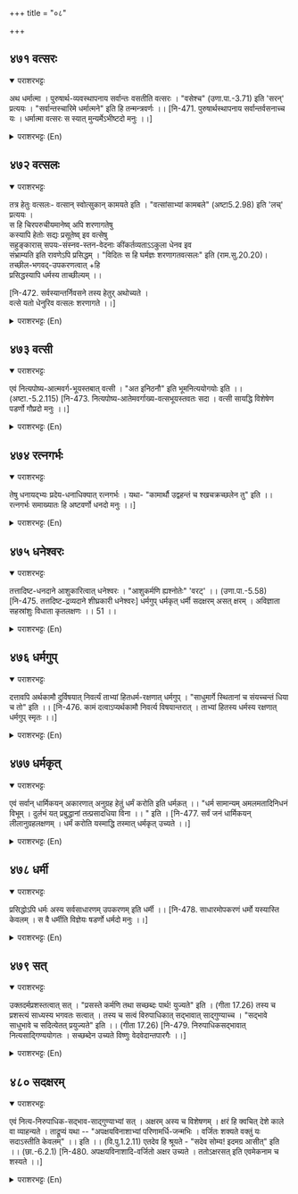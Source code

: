 +++
title = "०८"

+++

## ४७१  वत्सरः
<details open><summary>पराशरभट्टः</summary>

अथ धर्मात्मा । पुरुषार्थ-व्यवस्थापनाय सर्वान्तः वसतीति वत्सरः । "वसेश्च" (उणा.पा.-3.71) इति 'सरन्' प्रत्ययः । "सर्वान्तस्चारिमे धर्मात्मने" इति हि तन्मन्त्रवर्णः ।। [नि-471. पुरुषार्थस्थापनाय सर्वान्तर्वसनाच्च यः । धर्मात्मा वत्सरः स स्यात् मुन्यर्मेऽभीष्टदो मनुः ।।]
</details>

<details><summary>पराशरभट्टः (En)</summary>

He who lives within all beings. Next भगवान् is described as धर्मात्मते embodiment of Dharma. For bestowing fruits in a just way for the acts of all, He resides in all beings. "The affix 'chara' comes after the root 'vas' (to dwell). (vas+chara=vathsara).The words in His Manthra are : "Unto Him Who is the embodiment of Dharma and Who lives in all beings."
</details>

## ४७२  वत्सलः
<details open><summary>पराशरभट्टः</summary>

तत्र हेतुः वत्सलः- वत्सान् स्वोत्सुकान् कामयते इति । "वत्सांसाभ्यां कामबले" (अष्टा5.2.98)  इति 'लच्' प्रत्ययः ।  
स हि चिरपरुचीयमानेष्व् अपि शरणागतेषु  
कस्यापि हेतोः सद्यः प्रसूतेष्व् इव वत्सेषु  
सहुङ्कारास् सपयः-संस्नव-स्तन-वेदनाः कींकर्तव्यताऽऽकुला धेनव इव  
संभ्राम्यति इति रावणेऽपि प्रसिद्धम् । 
"विदितः स हि घर्मज्ञः शरणागतवत्सलः" इति  (राम.सु.20.20)।  
तच्छील-भगवद्-उपकरणत्वात् +हि  
प्रसिद्धस्यापि धर्मस्य ताच्छील्यम् ।।  

[नि-472. सर्वस्यान्तर्निवसने तस्य हेतुर् अथोच्यते ।  
वत्से यतो धेनुरिव वत्सलः शरणागते ।।]
</details>

<details><summary>पराशरभट्टः (En)</summary>

The Affectionate. The cause for that quality is described by the name Vathsala. He is affectionate towards His children who are attached to Him. He has great love and affection for those who have sought refuge in Him. Even though they have been with Him for a long time, He is eager to do something for their good for some inexplicable reason. This can be compared to the young mother cows' love for their new-born calves which (cows), not knowing what to do simply bellow and suffer from the burden of the udder full of milk which is trickling down. That भगवान् has such a quality is well-known from the attitude of श्री राम towards रावण . This is known from the words of सीता : "It is well-known that राम knows this great virtue, and that He is very affectionate towards those who who have sought refuge in Him". Since, भगवान् has taken this quality as an instrument in the protection of His devotees, that quality too has attained a reputation and popularity. "The affix 'lach' comes after the words 'vathsa' and 'amsa' in the sense of love and strength respectively."
</details>

## ४७३  वत्सी
<details open><summary>पराशरभट्टः</summary>

एवं नित्यपोष्य-आत्मवर्ग-भूयस्तबात् वत्सी । "अत इनिठनौ" इति भूमनित्ययोगयोः इति ।। (अष्टा.-5.2.115) [नि-473. नित्यपोष्य-आतेमवर्गाख्य-वत्सभूयस्तवतः सदा । वत्सी सायद्धि विशेषेण पडर्णो गौप्रदो मनुः ।।]
</details>

<details><summary>पराशरभट्टः (En)</summary>

He who is possessed of such loving children. There are innumerable hosts of souls who are to be ever tended by Him. "The affixes 'ini' and 'than' come in the sense of 'mathup' (being in possession of) after nominal stems ending in short 'a'; and in the alternative 'mathup' also comes. Here the affix 'ini' has come in the sense of constant connection with objects which are in great numbers.
</details>

## ४७४  रत्नगर्भः
<details open><summary>पराशरभट्टः</summary>

तेषु धनायद्भ्यः प्रदेय-धनाधिक्यात् रत्नगर्भः । यथा- "कामार्थौ उद्वहन्तं च श्खचक्रच्छलेन तु" इति ।। रत्नगर्भः समाख्यातः हि अष्टवर्णो धनदो मनुः ।।]
</details>

<details><summary>पराशरभट्टः (En)</summary>

He who is in possession of abundant wealth. Amongst His devotees there are some who are after wealth, and भगवान् has immense wealth to be given to them. "Under the guise of the Conch and the Discus, He bears अर्था and काम (wealth and desire)".
</details>

## ४७५  धनेश्वरः
<details open><summary>पराशरभट्टः</summary>

तत्तादिष्ट-धनदाने आशुकारित्वात् धनेश्वरः । "आशुकर्मणि ह्यश्नोतेः" 'वरट्' ।। (उणा.पा.-5.58) [नि-475. तत्तदिष्ट-द्रव्यदाने शीघ्रकारी धनेश्वरः] धर्मगुप् धर्मकृत् धर्मी सदक्षरम् असत् क्षरम् । अविज्ञाता सहस्रांशुः विधाता कृतलक्षणः ।। 51 ।।
</details>

<details><summary>पराशरभट्टः (En)</summary>

The quick giver of wealth. He is quick in bestowing on His devotees whatever wealth they desire. "The affix 'varath' comes after the root 'as' (to pervade) when the word formed from it refers to 'having the power of granting success soon'. By the letter 'cha' the penultimate letter 'a' in 'as' is replaced by 'ं'.
</details>

## ४७६  धर्मगुप्
<details open><summary>पराशरभट्टः</summary>

दत्तावपि अर्थकामौ दुर्विषयात् निवर्त्यं ताभ्यां हितधर्म-रक्षणात् धर्मगुप् । "साधुमार्गे स्थितानां च संयच्चन्तं धिया च तो" इति ।। [नि-476. कामं दत्वाऽप्यर्थकामौ निवर्त्य विषयान्तरात् । ताभ्यां हितस्य धर्मस्य रक्षणात् धर्मगुप् स्मृतः ।।]
</details>

<details><summary>पराशरभट्टः (En)</summary>

The Protector of Dharma virtue. He confers अर्थ and काम ; but He sees they are not misused and He protects Dharma through them. "He confers अर्थ and काम on those who wisely follow the path of Dharma (Virtue) with discretion."
</details>

## ४७७  धर्मकृत्
<details open><summary>पराशरभट्टः</summary>

एवं सर्वान् धार्मिकयन् अकारणात् अनुग्रह हेतुं धर्मं करोति इति धर्मक़त् ।। "धर्म सामान्यम् अमलमतादिनिधनं विभूम् । दुर्लभं यत् प्रबुद्धानां तत्प्रसादधिया विना ।। " इति । [नि-477. सर्वं जनं धार्मिकयन् लीलानुग्रहलक्षणम् । धर्मं करोति यस्माद्धि तस्मात् धर्मकृत् उच्यते ।।]
</details>

<details><summary>पराशरभट्टः (En)</summary>

He who practices Dharma (virtue). Thus He makes all become addicted to Dharma and without any ulterior motive practises Dharma which is for their good. "Ordinary flawless Dharma, which is without beginning or end all pervasive, cannot be attained without His Grace even by those who have great knowledge."
</details>

## ४७८  धर्मी
<details open><summary>पराशरभट्टः</summary>

प्रसिद्धोऽपि धर्मः अस्य सर्वसाधारणम् उपकरणम् इति धर्मी ।। [नि-478. साधारमोपकरणं धर्मो यस्यास्ति केवलम् । स वै धर्मीति विज्ञेयः षडर्णो धर्मदो मनुः ।।]
</details>

<details><summary>पराशरभट्टः (En)</summary>

He wh has Dharma as an instrument. He is धर्मी , because He has the well-known Dharma as a common means for all His acts.
</details>

## ४७९  सत्
<details open><summary>पराशरभट्टः</summary>

उक्तदर्मप्रशस्तत्वात् सत् । "प्रसस्ते कर्मणि तथा सच्छब्दः पार्थ! युज्यते" इति । (गीता 17.26) तस्य च प्रशस्त्यं साध्यस्य भगवतः सत्वात् । तस्य च सत्वं विरुपाधिकात् सद्भावात् साद्गुण्याच्च । "सद्भावे साधुभावे च सदित्येतत् प्रयुज्यते" इति ।। (गीता 17.26) [नि-479. निरुपाधिकसद्भावात् नित्यसाद्गिण्ययोगतः । सच्छब्देन उच्यते विष्णुः वेदवेदान्तपारगैः ।।]
</details>

<details><summary>पराशरभट्टः (En)</summary>

He who is comendable. भगवान् is Sath, because the Dharma mentioned above is itself commendable."Likewise the word 'Sath', O Arjuna! Is employed with reference to a commendable action." The commendable nature of Dharma is due to the fact that Bhagavँn Who is to be attained by it is Himself highly commendable. His praise- worthiness is due to His eternal existence and auspiciousness which are unconditioned. The word 'Sath' is used in the sense of 'existence' and 'auspiciousness".
</details>

## ४८०  सदक्षरम्
<details open><summary>पराशरभट्टः</summary>

एवं नित्य-निरुपाधिक-सद्भाव-साद्गुण्याभ्यां सत् । अक्षरम् अस्य च विशेषणम् । क्षरं हि क्वचित् देशे काले वा व्याहन्यते । ताद्रूप्यं यथा -- "अपक्षयविनाशाभ्यां परिणामर्धि-जन्मभिः । वर्जितः शक्यते वक्तुं यः सदाऽस्तीति केवलम्" ।। इति ।। (वि.पु.1.2.11) एतदेव हि श्रूयते - "सदेव सोम्य! इदमग्र आसीत्" इति ।। (छा.-6.2.1) [नि-480. अपक्षयविनाशादि-वर्जितो अक्षर उच्यते । ततोऽक्षरसत् इति एवमेकनाम च शस्यते ।।]
</details>

<details><summary>पराशरभट्टः (En)</summary>

He Who is ever existent without decrease or destruction. He is सदक्षर because His existence and goodness are eternal and unconditioned. Here the word 'अक्षर' is an adjective that qualifies the noun 'Sat'. 'क्षरम्' is that which comes to an end in some place or at some time. The true nature of भगवान् as सद्-अक्षर is described as follows : He is free from decrease, destruction, modification, growth and birth. He can only be spoken of as that which always is." The same is declared by the श्रुति also : "Existence alone, my dear child, this was in the beginning, one only without a second."
</details>
